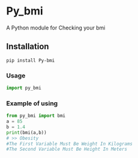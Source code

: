 # Py_bmi
A Python module for Checking your bmi

## Installation
```
pip install Py-bmi
```

### Usage
```py
import py_bmi
```

### Example of using
```py
from py_bmi import bmi
a = 85
b = 1.4
print(bmi(a,b))
# >> Obesity
#The First Variable Must Be Weight In Kilograms 
#The Second Variable Must Be Height In Meters 
```
